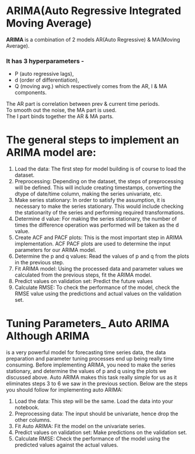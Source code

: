 <h1>ARIMA(Auto Regressive Integrated Moving Average)</h1> 
<b>ARIMA </b>is a combination of 2 models AR(Auto Regressive) & MA(Moving Average). <br>
<h3>It has 3 hyperparameters -</h3> 
<ul>
  <li>P (auto regressive lags),</li> <li>d (order of differentiation),</li> <li>Q (moving avg.) which respectively comes from the AR, I & MA components.</li> 
</ul> The AR part is correlation between prev & current time periods. <br>To smooth out the noise, the MA part is used. <br>The I part binds together the AR & MA parts. <h1>The general steps to implement an ARIMA model are:</h1>
<ol> 
  <li> Load the data: The first step for model building is of course to load the dataset. </li> <li> Preprocessing: Depending on the dataset, the steps of preprocessing will be defined. This will include creating timestamps, converting the dtype of date/time column, making the series univariate, etc. </li> <li> Make series stationary: In order to satisfy the assumption, it is necessary to make the series stationary. This would include checking the stationarity of the series and performing required transformations. </li> 
  <li> Determine d value: For making the series stationary, the number of times the difference operation was performed will be taken as the d value. </li> 
  <li> Create ACF and PACF plots: This is the most important step in ARIMA implementation. ACF PACF plots are used to determine the input parameters for our ARIMA model. </li> 
  <li> Determine the p and q values: Read the values of p and q from the plots in the previous step. </li> <li> Fit ARIMA model: Using the processed data and parameter values we calculated from the previous steps, fit the ARIMA model. </li> 
  <li> Predict values on validation set: Predict the future values </li>
  <li> Calculate RMSE: To check the performance of the model, check the RMSE value using the predictions and actual values on the validation set. </li>
</ol>
<h1> Tuning Parameters_ Auto ARIMA Although ARIMA </h1>
is a very powerful model for forecasting time series data, the data preparation and parameter tuning processes end up being really time consuming. Before implementing ARIMA, you need to make the series stationary, and determine the values of p and q using the plots we discussed above. Auto ARIMA makes this task really simple for us as it eliminates steps 3 to 6 we saw in the previous section. Below are the steps you should follow for implementing auto ARIMA: 
<ol> 
  <li> Load the data: This step will be the same. Load the data into your notebook. </li> 
  <li> Preprocessing data: The input should be univariate, hence drop the other columns. </li>
  <li> Fit Auto ARIMA: Fit the model on the univariate series. </li> 
  <li> Predict values on validation set: Make predictions on the validation set. </li> 
  <li> Calculate RMSE: Check the performance of the model using the predicted values against the actual values. </li> 
</ol>
